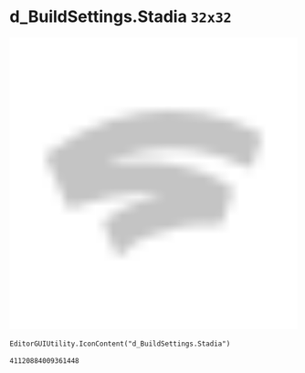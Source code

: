 # d_BuildSettings.Stadia `32x32`
<img src="/img/d_BuildSettings.Stadia.png" width=512 height=512>

``` CSharp
EditorGUIUtility.IconContent("d_BuildSettings.Stadia")
```
```
41120884009361448
```
